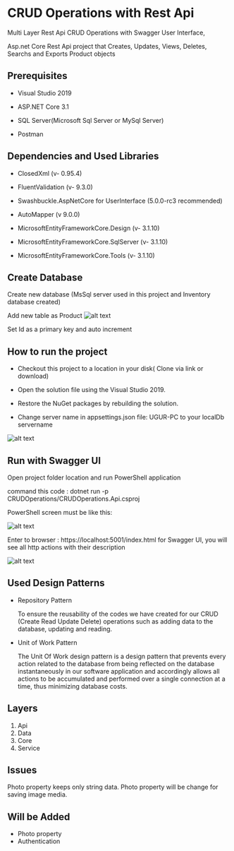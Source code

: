 # CRUD Operations with Rest Api
Multi Layer Rest Api CRUD Operations with Swagger User Interface,

Asp.net Core Rest Api project that Creates, Updates, Views, Deletes, Searchs and Exports Product objects

## Prerequisites

* Visual Studio 2019

* ASP.NET Core 3.1

* SQL Server(Microsoft Sql Server or MySql Server)

* Postman

## Dependencies and Used Libraries

* ClosedXml (v- 0.95.4)

* FluentValidation (v- 9.3.0)

* Swashbuckle.AspNetCore for UserInterface (5.0.0-rc3 recommended)

* AutoMapper (v 9.0.0)

* MicrosoftEntityFrameworkCore.Design (v- 3.1.10)

* MicrosoftEntityFrameworkCore.SqlServer (v- 3.1.10)

* MicrosoftEntityFrameworkCore.Tools (v- 3.1.10)

## Create Database

Create new database (MsSql server used in this project and Inventory database created)

Add new table as Product ![alt text](https://i.ibb.co/257Bqbq/Product-Table.png)

Set Id as a primary key and auto increment

## How to run the project

* Checkout this project to a location in your disk( Clone via link or download)

* Open the solution file using the Visual Studio 2019.

* Restore the NuGet packages by rebuilding the solution.

* Change server name in appsettings.json file: UGUR-PC to your localDb servername 

![alt text](https://i.ibb.co/TPrQh0h/Connstring.png)


## Run with Swagger UI

Open project folder location and run PowerShell application

command this code : dotnet run -p CRUDOperations/CRUDOperations.Api.csproj

PowerShell screen must be like this: 

![alt text](https://i.ibb.co/PQfMywJ/Power-Shell.png)

Enter to browser : https://localhost:5001/index.html for Swagger UI, you will see all http actions with their description

![alt text](https://i.ibb.co/Jm0QLZ8/Swagger-IO.png)

## Used Design Patterns

* Repository Pattern

  To ensure the reusability of the codes we have created for our CRUD (Create Read Update Delete) operations such as adding data to the database, updating and reading.
* Unit of Work Pattern

  The Unit Of Work design pattern is a design pattern that prevents every action related to the database from being reflected on the database instantaneously in our software application and accordingly allows all actions to be accumulated and performed over a single connection at a time, thus minimizing database costs.
  
## Layers
  1. Api
  2. Data
  3. Core
  4. Service
## Issues
Photo property keeps only string data. Photo property will be change for saving image media.
  
## Will be Added
* Photo property
* Authentication

